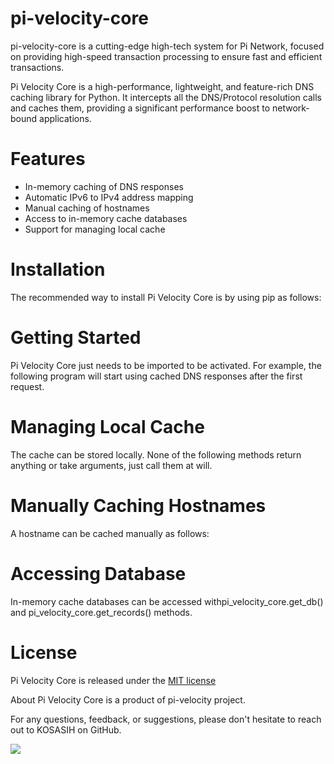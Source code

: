 # pi-velocity-core
pi-velocity-core is a cutting-edge high-tech system for Pi Network, focused on providing high-speed transaction processing to ensure fast and efficient transactions.

Pi Velocity Core is a high-performance, lightweight, and feature-rich DNS caching library for Python. It intercepts all the DNS/Protocol resolution calls and caches them, providing a significant performance boost to network-bound applications.

# Features
- In-memory caching of DNS responses
- Automatic IPv6 to IPv4 address mapping
- Manual caching of hostnames
- Access to in-memory cache databases
- Support for managing local cache

# Installation
The recommended way to install Pi Velocity Core is by using pip as follows:

# Getting Started
Pi Velocity Core just needs to be imported to be activated. For example, the following program will start using cached DNS responses after the first request.

# Managing Local Cache
The cache can be stored locally. None of the following methods return anything or take arguments, just call them at will.

# Manually Caching Hostnames
A hostname can be cached manually as follows:

# Accessing Database
In-memory cache databases can be accessed withpi_velocity_core.get_db() and pi_velocity_core.get_records() methods.

# License
Pi Velocity Core is released under the [MIT license](LICENSE.md) 

About
Pi Velocity Core is a product of pi-velocity project.

For any questions, feedback, or suggestions, please don't hesitate to reach out to KOSASIH on GitHub.

 

![](https://img.shields.io/github/forks/KOSASIH/pi-velocity-core.svg?style=social&label=Fork&-maxAge=2592000)

